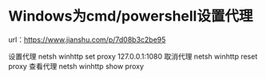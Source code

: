 # Windows为cmd/powershell设置代理

url：https://www.jianshu.com/p/7d08b3c2be95

设置代理
 netsh winhttp set proxy 127.0.0.1:1080
 取消代理
 netsh winhttp reset proxy
 查看代理
 netsh winhttp show proxy



